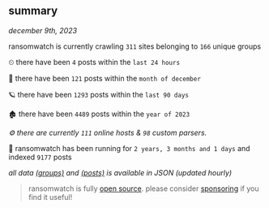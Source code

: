 
## summary
_december 9th, 2023_

ransomwatch is currently crawling `311` sites belonging to `166` unique groups

⏲ there have been `4` posts within the `last 24 hours`

🦈 there have been `121` posts within the `month of december`

🪐 there have been `1293` posts within the `last 90 days`

🏚 there have been `4489` posts within the `year of 2023`

_⚙️ there are currently `111` online hosts & `98` custom parsers._

🦕 ransomwatch has been running for `2 years, 3 months and 1 days` and indexed `9177` posts

_all data  [(groups)](http://ransomwhat.telemetry.ltd/groups) and [(posts)](http://ransomwhat.telemetry.ltd/posts) is available in JSON (updated hourly)_

> ransomwatch is fully [open source](https://github.com/joshhighet/ransomwatch#ransomwatch--). please consider [sponsoring](https://github.com/sponsors/joshhighet) if you find it useful!
